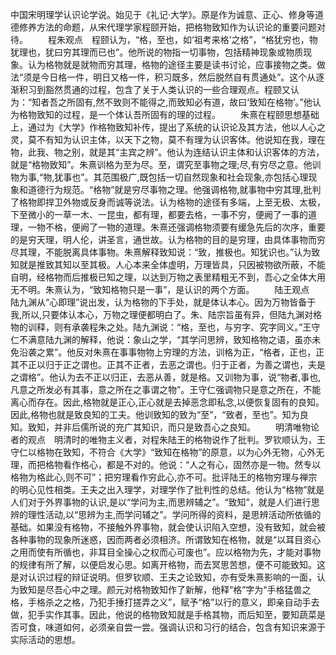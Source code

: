 中国宋明理学认识论学说。始见于《礼记·大学》。原是作为诚意、正心、修身等道德修养方法的命题，从宋代理学家程颐开始，把格物致知作为认识论的重要问题对待。
　　程朱观点　程颐认为，“格，至也，如‘祖考来格’之格”，“格犹穷也，物犹理也，犹曰穷其理而已也”。他所说的物指一切事物，包括精神现象或物质现象。认为格物就是就物而穷其理，格物的途径主要是读书讨论，应事接物之类。做法“须是今日格一件，明日又格一件，积习既多，然后脱然自有贯通处”。这个从逐渐积习到豁然贯通的过程，包含了关于人类认识的一些合理观点。程颐又认为：“知者吾之所固有,然不致则不能得之,而致知必有道，故曰‘致知在格物’。”他认为格物致知的过程，是一个体认吾所固有的理的过程。
　　朱熹在程颐思想基础上，通过为《大学》作格物致知补传，提出了系统的认识论及其方法，他以人心之灵，莫不有知为认识主体，以天下之物，莫不有理为认识客体。他说知在我，理在物，此我、物之别，就是其“主宾之辨”。他认为连结认识主体和认识客体的方法，就是“格物致知”。朱熹训格为至为尽。至，谓究至事物之理;尽,有穷尽之意。他训物为事,“物,犹事也”。其范围极广,既包括一切自然现象和社会现象,亦包括心理现象和道德行为规范。“格物”就是穷尽事物之理。他强调格物,就事物中穷其理,批判了格物即捍卫外物或反身而诚等说法。认为格物的途径有多端，上至无极、太极，下至微小的一草一木、一昆虫，都有理，都要去格，一事不穷，便阙了一事的道理，一物不格，便阙了一物的道理。朱熹还强调格物须要有缓急先后的次序，重要的是穷天理，明人伦，讲圣言，通世故。认为格物的目的是穷理，由具体事物而穷尽其理，不能脱离具体事物。朱熹解释致知说：“致，推极也。知犹识也。”认为致知就是推致其知以至其极。人心本来全体虚明，万理皆具，只因被物欲所蔽，不能自明，经格物而后推极已知之理，以达到万物之表里精粗无不到，吾心之全体大用无不明。朱熹认为，“致知格物只是一事”，是认识的两个方面。
　　陆王观点　陆九渊从“心即理”说出发，认为格物的下手处，就是体认本心。因为万物皆备于我,所以,只要体认本心，万物之理便都明白了。朱、陆宗旨虽有异，但陆九渊对格物的训释，则有承袭程朱之处。陆九渊说：“格，至也，与穷字、究字同义。”王守仁不满意陆九渊的解释，他说：象山之学，“其学问思辨，致知格物之语，虽亦未免沿袭之累”。他反对朱熹在事事物物上穷理的方法，训格为正，“格者，正也，正其不正以归于正之谓也。正其不正者，去恶之谓也。归于正者，为善之谓也，夫是之谓格”。他认为去不正以归正，去恶从善，就是格。又训物为事，说“物者,事也,凡意之所发必有其事，意之所在之事谓之物”。王守仁强调物只是意之所在，不能离心而存在。因此,格物就是正心,正心就是去掉恶念即私念,以便恢复固有的良知。因此,格物也就是致良知的工夫。他训致知的致为“至”，“致者，至也”。知为良知。致知，并非后儒所说的充广其知识，而只是致吾心之良知。
　　明清唯物论者的观点　明清时的唯物主义者，对程朱陆王的格物说作了批判。罗钦顺认为，王守仁以格物在致知，不符合《大学》“致知在格物”的原意，以为心外无物，心外无理，而把格物看作格心，都是不对的。他说：“人之有心，固然亦是一物。然专以格物为格此心,则不可”；把穷理看作穷此心,亦不可。批评陆王的格物穷理与禅宗的明心见性相类。王夫之出入理学，对理学作了批判性的总结。他认为“格物”就是人们对于外界事物的认识,是以“学问为主,而思辨辅之”。“致知”，就是人们进行思辨的理性活动,以“思辨为主,而学问辅之”。学问所得的资料，是思辨活动所依循的基础。如果没有格物，不接触外界事物，就会使认识陷入空想，没有致知，就会被各种事物的现象所迷惑，因而两者必须相济。所谓致知在格物，就是“以耳目资心之用而使有所循也，非耳目全操心之权而心可废也”。应以格物为先，才能对事物的规律有所了解，以便启发心思。如离开格物，而去冥思苦想，便不可能致知。这是对认识过程的辩证说明。但罗钦顺、王夫之论致知，亦有受朱熹影响的一面，认为致知是尽吾心中之理。颜元对格物致知作了新解，他释“格”字为“手格猛兽之格，手格杀之之格，乃犯手捶打搓弄之义”，赋予“格”以行的意义，即亲自动手去做，犯手实作其事。因此，他说的格物致知就是手格其物，而后知至，要知蔬菜是否可食，味道如何，必须亲自尝一尝。强调认识和习行的结合，包含有知识来源于实际活动的思想。 
